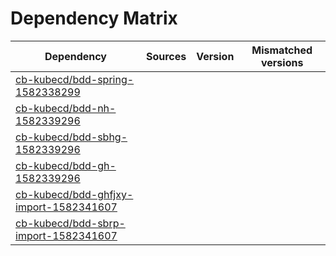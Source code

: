 # Dependency Matrix

Dependency | Sources | Version | Mismatched versions
---------- | ------- | ------- | -------------------
[cb-kubecd/bdd-spring-1582338299](https://github.com/cb-kubecd/bdd-spring-1582338299.git) |  | []() | 
[cb-kubecd/bdd-nh-1582339296](https://github.com/cb-kubecd/bdd-nh-1582339296.git) |  | []() | 
[cb-kubecd/bdd-sbhg-1582339296](https://github.com/cb-kubecd/bdd-sbhg-1582339296.git) |  | []() | 
[cb-kubecd/bdd-gh-1582339296](https://github.com/cb-kubecd/bdd-gh-1582339296.git) |  | []() | 
[cb-kubecd/bdd-ghfjxy-import-1582341607](https://github.com/cb-kubecd/bdd-ghfjxy-import-1582341607.git) |  | []() | 
[cb-kubecd/bdd-sbrp-import-1582341607](https://github.com/cb-kubecd/bdd-sbrp-import-1582341607.git) |  | []() | 

